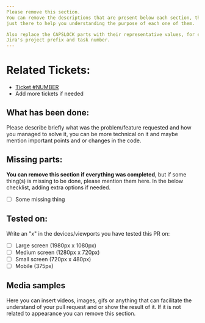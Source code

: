 ```yaml
---
Please remove this section.
You can remove the descriptions that are present below each section, they are
just there to help you understanding the purpose of each one of them.

Also replace the CAPSLOCK parts with their representative values, for example
Jira's project prefix and task number.
---
```


# Related Tickets:
- [Ticket #NUMBER](https://vinivia.atlassian.net/browse/<PREFIX>-<NUMBER>)
- Add more tickets if needed
  
## What has been done:
Please describe briefly what was the problem/feature requested and how you managed to solve it,
you can be more technical on it and maybe mention important points and or changes in the code.

## Missing parts:
**You can remove this section if everything was completed**, but if some thing(s) is
missing to be done, please mention them here. In the below checklist, adding extra options if needed.

- [ ] Some missing thing

## Tested on:
Write an "x" in the devices/viewports you have tested this PR on:

- [ ] Large screen (1980px x 1080px)
- [ ] Medium screen (1280px x 720px)
- [ ] Small screen (720px x 480px)
- [ ] Mobile (375px)

## Media samples
Here you can insert videos, images, gifs or anything that can facilitate the understand of your pull request
and or show the result of it. If it is not related to appearance you can remove this section.